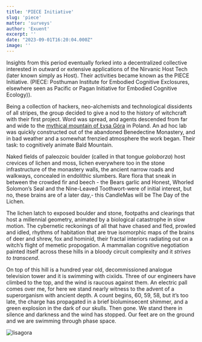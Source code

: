 ```yaml
---
title: 'PIECE Initiative'
slug: 'piece'
matter: 'surveys'
author: 'Exuent'
excerpt: ''
date: "2023-09-01T16:20:04.000Z"
image: ''
---
```


Insights from this period eventually forked into a decentralized collective interested in outward or extensive applications of the Nirvanic Host Tech (later known simply as Host). Their activities became known as the PIECE Initiative. (PIECE: Posthuman Institute for Embodied Cognitive Exclosures, elsewhere seen as Pacific or Pagan Initiative for Embodied Cognitive Ecology)). 

Being a collection of hackers, neo-alchemists and technological dissidents of all stripes, the group decided to give a nod to the history of witchcraft with their first project. Word was spread, and agents descended from far and wide to the [mythical mountain of Łysa Góra](https://www.youtube.com/watch?v=iCEDfZgDPS8) in Poland. An ad hoc lab was quickly constructed out of the abandoned Benedectine Monastery, and in bad weather and a somewhat frenzied atmosphere the work began. Their task: to cognitively animate Bald Mountain. 

Naked fields of paleozoic boulder (called in that tongue *goloborza*) host crevices of lichen and moss, lichen everywhere too in the stone infrastructure of the monastery walls, the ancient narrow roads and walkways, concealed in endolithic slumbers. Rare flora that sneak in between the crowded fir and beech - the Bears garlic and Honest, Whorled Solomon’s Seal and the Nine-Leaved Toothwort-were of initial interest, but no, these brains are of a later day,- this CandleMas will be The Day of the Lichen.

The lichen latch to exposed boulder and stone, footpaths and clearings that host a millennial geometry, animated by a biological catastrophe in slow motion. The cybernetic reckonings of all that have chased and fled, prowled and idled, rhythms of habitation that are true isomorphic maps of the brains of deer and shrew, fox and hominid, their fractal interiors radiating out on a witch’s flight of memetic propogation. A mammalian cognitive negotiation painted itself across these hills in a bloody circuit complexity and it *strives to transcend*. 

On top of this hill is a hundred year old, decommissioned analogue television tower and it is swimming with cixiids. Three of our engineers have climbed to the top, and the wind is raucous against them. An electric pall comes over me, for here we stand nearly witness to the advent of a superorganism with ancient depth. A count begins, 60, 59, 58, but it’s too late, the charge has propagated in a brief bioluminsecent shimmer, and a green explosion in the dark of our skulls. Then gone. We stand there in silence and darkness and the wind has stopped. Our feet are on the ground and we are swimming through phase space. 

![lisagora](https://github.com/oovg/the-open-template/assets/90937997/57a3f4d3-ca07-4363-a12f-19a32c4ff544)
